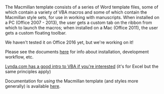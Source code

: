The Macmillan template consists of a series of Word template files, some of which contain a variety of VBA macros and some of which contain the Macmillan style sets, for use in working with manuscripts. When installed on a PC (Office 2007 - 2013), the user gets a custom tab on the ribbon from which to launch the macros; when installed on a Mac (Office 2011), the user gets a custom floating toolbar.

We haven't tested it on Office 2016 yet, but we're working on it!

Please see the documents [here](/docs/dev) for info about installation, development workflow, etc.

[Lynda.com has a good intro to VBA if you're interested](http://www.lynda.com/Excel-tutorials/Up-Running-VBA-Excel/62906-2.html) (it's for Excel but the same principles apply)

Documentation for *using* the Macmillan template (and styles more generally) is available [here](https://confluence.macmillan.com/display/PBL/Manuscript+Styling+with+MS+Word).